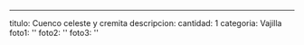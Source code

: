 ---
titulo: Cuenco celeste y cremita
descripcion: 
cantidad: 1
categoria: Vajilla
foto1: ''
foto2: ''
foto3: ''
